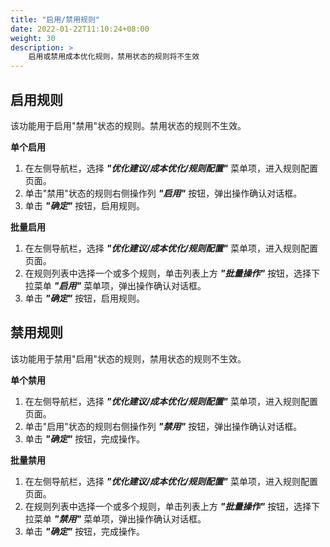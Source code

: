 ```yaml
---
title: "启用/禁用规则"
date: 2022-01-22T11:10:24+08:00
weight: 30
description: >
    启用或禁用成本优化规则，禁用状态的规则将不生效
---
```


## 启用规则

该功能用于启用"禁用"状态的规则。禁用状态的规则不生效。

**单个启用**

1. 在左侧导航栏，选择 **_"优化建议/成本优化/规则配置"_** 菜单项，进入规则配置页面。
2. 单击"禁用"状态的规则右侧操作列 **_"启用"_** 按钮，弹出操作确认对话框。
3. 单击 **_"确定"_** 按钮，启用规则。

**批量启用**

1. 在左侧导航栏，选择 **_"优化建议/成本优化/规则配置"_** 菜单项，进入规则配置页面。
2. 在规则列表中选择一个或多个规则，单击列表上方 **_"批量操作"_** 按钮，选择下拉菜单 **_"启用"_** 菜单项，弹出操作确认对话框。
3. 单击 **_"确定"_** 按钮，启用规则。

## 禁用规则

该功能用于禁用"启用"状态的规则，禁用状态的规则不生效。

**单个禁用**

1. 在左侧导航栏，选择 **_"优化建议/成本优化/规则配置"_** 菜单项，进入规则配置页面。
2. 单击"启用"状态的规则右侧操作列 **_"禁用"_** 按钮，弹出操作确认对话框。
3. 单击 **_"确定"_** 按钮，完成操作。

**批量禁用**

1. 在左侧导航栏，选择 **_"优化建议/成本优化/规则配置"_** 菜单项，进入规则配置页面。
2. 在规则列表中选择一个或多个规则，单击列表上方 **_"批量操作"_** 按钮，选择下拉菜单 **_"禁用"_** 菜单项，弹出操作确认对话框。
3. 单击 **_"确定"_** 按钮，完成操作。
